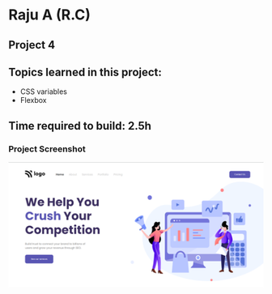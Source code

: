 # Raju A (R.C)

## Project 4

## Topics learned in this project:

- CSS variables
- Flexbox

## Time required to build: 2.5h

### Project Screenshot

![screenshot](/screenshot.png)
